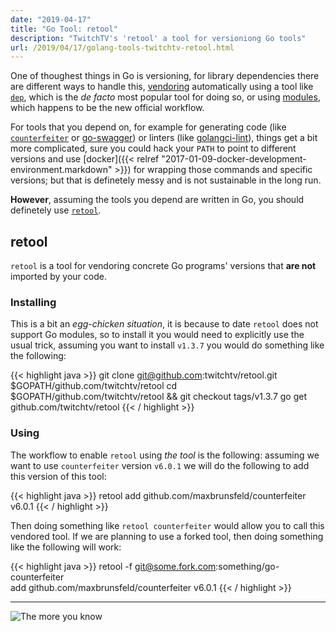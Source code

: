 ```yaml
---
date: "2019-04-17"
title: "Go Tool: retool"
description: "TwitchTV's 'retool' a tool for versioniong Go tools"
url: /2019/04/17/golang-tools-twitchtv-retool.html
---
```


One of thoughest things in Go is versioning, for library dependencies there are different ways to handle this, [vendoring](https://golang.org/cmd/go/#hdr-Vendor_Directories) automatically using a tool like [`dep`](https://github.com/golang/dep), which is the _de facto_ most popular tool for doing so, or using [modules](https://blog.golang.org/using-go-modules), which happens to be the new official workflow.

For tools that you depend on, for example for generating code (like [`counterfeiter`](https://github.com/maxbrunsfeld/counterfeiter) or [go-swagger](https://github.com/go-swagger/go-swagger)) or linters (like [golangci-lint](https://github.com/golangci/golangci-lint)), things get a bit more complicated, sure you could hack your `PATH` to point to different versions and use [docker]({{< relref "2017-01-09-docker-development-environment.markdown" >}}) for wrapping those commands and specific versions; but that is definetely messy and is not sustainable in the long run.

**However**, assuming the tools you depend are written in Go, you should definetely use [`retool`](https://github.com/twitchtv/retool).

## retool

`retool` is a tool for vendoring concrete Go programs' versions that **are not** imported by your code.

### Installing

This is a bit an _egg-chicken situation_, it is because to date `retool` does not support Go modules, so to install it you would need to explicitly use the usual trick, assuming you want to install `v1.3.7` you would do something like the following:

{{< highlight java >}}
git clone git@github.com:twitchtv/retool.git $GOPATH/github.com/twitchtv/retool
cd $GOPATH/github.com/twitchtv/retool && git checkout tags/v1.3.7
go get github.com/twitchtv/retool
{{< / highlight >}}

### Using

The workflow to enable `retool` using _the tool_ is the following: assuming we want to use `counterfeiter` version `v6.0.1` we will do the following to add this version of this tool:

{{< highlight java >}}
retool add github.com/maxbrunsfeld/counterfeiter v6.0.1
{{< / highlight >}}

Then doing something like `retool counterfeiter` would allow you to call this vendored tool. If we are planning to use a forked tool, then doing something like the following will work:

{{< highlight java >}}
retool -f git@some.fork.com:something/go-counterfeiter \
  add github.com/maxbrunsfeld/counterfeiter v6.0.1
{{< / highlight >}}

---

![The more you know](https://media.giphy.com/media/83QtfwKWdmSEo/giphy.gif "The more you know")
